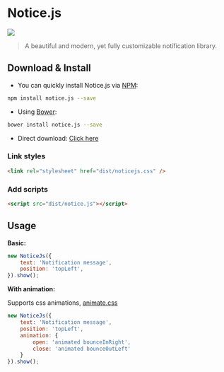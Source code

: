 # Notice.js

![](https://api.travis-ci.org/toolkito/notice.js.svg?branch=master)

> A beautiful and modern, yet fully customizable notification library.

## Download & Install

- You can quickly install Notice.js via [NPM](http://npmjs.com/):
```bash
npm install notice.js --save
```
    
- Using [Bower](http://bower.io/):
```bash
bower install notice.js --save
```

- Direct download: [Click here](https://github.com/toolkito/notice.js/archive/master.zip)

### Link styles

```html
<link rel="stylesheet" href="dist/noticejs.css" />
```

### Add scripts
```html
<script src="dist/notice.js"></script>
```

## Usage

**Basic:**
```javascript
new NoticeJs({
    text: 'Notification message',
    position: 'topLeft',
}).show();
```

**With animation:**

Supports css animations, [animate.css](https://daneden.github.io/animate.css/)
```javascript
new NoticeJs({
    text: 'Notification message',
    position: 'topLeft',
    animation: {
        open: 'animated bounceInRight',
        close: 'animated bounceOutLeft'
    }
}).show();
```





